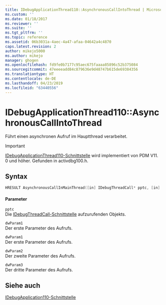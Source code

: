 ```yaml
---
title: IDebugApplicationThread110::AsynchronousCallIntoThread | Microsoft-Dokumentation
ms.custom: ''
ms.date: 01/18/2017
ms.reviewer: ''
ms.suite: ''
ms.tgt_pltfrm: ''
ms.topic: reference
ms.assetid: 06b3031a-4aec-4a47-afaa-04642a4c4870
caps.latest.revision: 2
author: mikejo5000
ms.author: mikejo
manager: ghogen
ms.openlocfilehash: fd9fe0b7177c95aec675faaaa85896c52b375084
ms.sourcegitcommit: 47eeeeadd84c879636e9d48747b615de69384356
ms.translationtype: HT
ms.contentlocale: de-DE
ms.lasthandoff: 04/23/2019
ms.locfileid: "63440556"
---
```

# <a name="idebugapplicationthread110asynchronouscallintothread"></a>IDebugApplicationThread110::AsynchronousCallIntoThread
Führt einen asynchronen Aufruf im Hauptthread verarbeitet.  
  
> [!IMPORTANT]
> [IDebugApplicationThread110-Schnittstelle](../../winscript/reference/idebugapplicationthread110-interface.md) wird implementiert von PDM V11. 0 und höher. Gefunden in activdbg100.h.  
  
## <a name="syntax"></a>Syntax  
  
```cpp  
HRESULT AsynchronousCallInMainThread([in] IDebugThreadCall* pptc, [in] DWORD_PTR dwParam1, [in] DWORD_PTR dwParam2, [in] DWORD_PTR dwParam3);  
```  
  
#### <a name="parameters"></a>Parameter  
 `pptc`  
 Die [IDebugThreadCall-Schnittstelle](../../winscript/reference/idebugthreadcall-interface.md) aufzurufenden Objekts.  
  
 `dwParam1`  
 Der erste Parameter des Aufrufs.  
  
 `dwParam1`  
 Der erste Parameter des Aufrufs.  
  
 `dwParam2`  
 Der zweite Parameter des Aufrufs.  
  
 `dwParam3`  
 Der dritte Parameter des Aufrufs.  
  
## <a name="see-also"></a>Siehe auch  
 [IDebugApplication110-Schnittstelle](../../winscript/reference/idebugapplication110-interface.md)